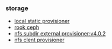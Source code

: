 ### storage

* [local static provisioner](local.static.provisioner.md)
* [rook ceph](rook.ceph.md)
* [nfs subdir external provisioner:v4.0.2](nfs_subdir_external_provisioner_v4.0.2.md)
* [nfs clent provisioner](nfs_client_provisioner.md)